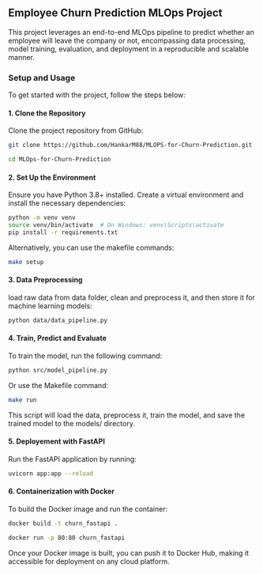 ## Employee Churn Prediction MLOps Project
This project leverages an end-to-end MLOps pipeline to predict whether an employee will leave the company or not, encompassing data processing, model training, evaluation, and deployment in a reproducible and scalable manner.

### Setup and Usage
To get started with the project, follow the steps below:

#### 1. Clone the Repository
Clone the project repository from GitHub:
```bash
git clone https://github.com/HankarM88/MLOPS-for-Churn-Prediction.git
```
```bash
cd MLOps-for-Churn-Prediction
```
#### 2. Set Up the Environment
Ensure you have Python 3.8+ installed. Create a virtual environment and install the necessary dependencies:
```bash
python -m venv venv
source venv/bin/activate  # On Windows: venv\Scripts\activate
pip install -r requirements.txt
```
Alternatively, you can use the makefile commands:
```bash
make setup
```
#### 3. Data Preprocessing 
load raw data from data folder, clean and preprocess it, and then store it for machine learning models:
```bash
python data/data_pipeline.py
```

#### 4. Train, Predict and Evaluate 
To train the model, run the following command:

```bash
python src/model_pipeline.py 
```
Or use the Makefile command:

```bash
make run
```
This script will load the data, preprocess it, train the model, and save the trained model to the models/ directory.

#### 5. Deployement with FastAPI
Run the FastAPI application by running:

```bash
uvicorn app:app --reload
```

#### 6. Containerization with Docker
To build the Docker image and run the container:

```bash
docker build -t churn_fastapi .
```
```bash
docker run -p 80:80 churn_fastapi
```
Once your Docker image is built, you can push it to Docker Hub, making it accessible for deployment on any cloud platform.


